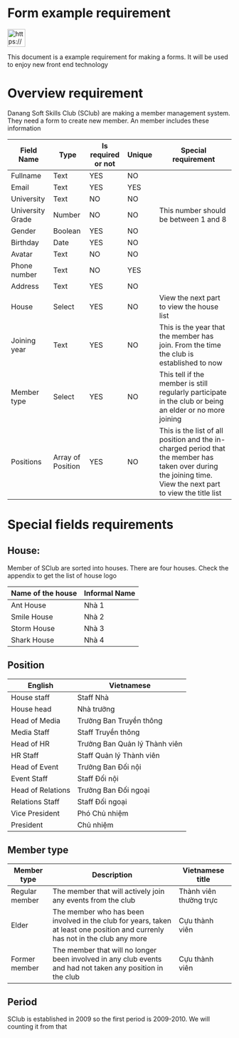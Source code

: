 # Form example requirement

<aside>
<img src="https://www.notion.so/icons/info-alternate_blue.svg" alt="https://www.notion.so/icons/info-alternate_blue.svg" width="40px" />

This document is a example requirement for making a forms. It will be used to enjoy new front end technology

</aside>

# Overview requirement

Danang Soft Skills Club (SClub) are making a member management system. They need a form to create new member. An member includes these information

| Field Name       | Type              | Is required or not | Unique | Special requirement                                                                                                                                          |
| ---------------- | ----------------- | ------------------ | ------ | ------------------------------------------------------------------------------------------------------------------------------------------------------------ |
| Fullname         | Text              | YES                | NO     |                                                                                                                                                              |
| Email            | Text              | YES                | YES    |                                                                                                                                                              |
| University       | Text              | NO                 | NO     |                                                                                                                                                              |
| University Grade | Number            | NO                 | NO     | This number should be between 1 and 8                                                                                                                        |
| Gender           | Boolean           | YES                | NO     |                                                                                                                                                              |
| Birthday         | Date              | YES                | NO     |                                                                                                                                                              |
| Avatar           | Text              | NO                 | NO     |                                                                                                                                                              |
| Phone number     | Text              | NO                 | YES    |                                                                                                                                                              |
| Address          | Text              | YES                | NO     |                                                                                                                                                              |
| House            | Select            | YES                | NO     | View the next part to view the house list                                                                                                                    |
| Joining year     | Text              | YES                | NO     | This is the year that the member has join. From the time the club is established to now                                                                      |
| Member type      | Select            | YES                | NO     | This tell if the member is still regularly participate in the club or being an elder or no more joining                                                      |
| Positions        | Array of Position | YES                | NO     | This is the list of all position and the in-charged period that the member has taken over during the joining time. View the next part to view the title list |

# Special fields requirements

## House:

Member of SClub are sorted into houses. There are four houses. Check the appendix to get the list of house logo

| Name of the house | Informal Name |
| ----------------- | ------------- |
| Ant House         | Nhà 1         |
| Smile House       | Nhà 2         |
| Storm House       | Nhà 3         |
| Shark House       | Nhà 4         |

## Position

| English           | Vietnamese                    |
| ----------------- | ----------------------------- |
| House staff       | Staff Nhà                     |
| House head        | Nhà trưởng                    |
| Head of Media     | Trưởng Ban Truyền thông       |
| Media Staff       | Staff Truyền thông            |
| Head of HR        | Trưởng Ban Quản lý Thành viên |
| HR Staff          | Staff Quản lý Thành viên      |
| Head of Event     | Trưởng Ban Đối nội            |
| Event Staff       | Staff Đối nội                 |
| Head of Relations | Trưởng Ban Đối ngoại          |
| Relations Staff   | Staff Đối ngoại               |
| Vice President    | Phó Chủ nhiệm                 |
| President         | Chủ nhiệm                     |

## Member type

| Member type    | Description                                                                                                                   | Vietnamese title       |
| -------------- | ----------------------------------------------------------------------------------------------------------------------------- | ---------------------- |
| Regular member | The member that will actively join any events from the club                                                                   | Thành viên thường trực |
| Elder          | The member who has been involved in the club for years, taken at least one position and currenly has not in the club any more | Cựu thành viên         |
| Former member  | The member that will no longer been involved in any club events and had not taken any position in the club                    | Cựu thành viên         |

## Period

SClub is established in 2009 so the first period is 2009-2010. We will counting it from that
